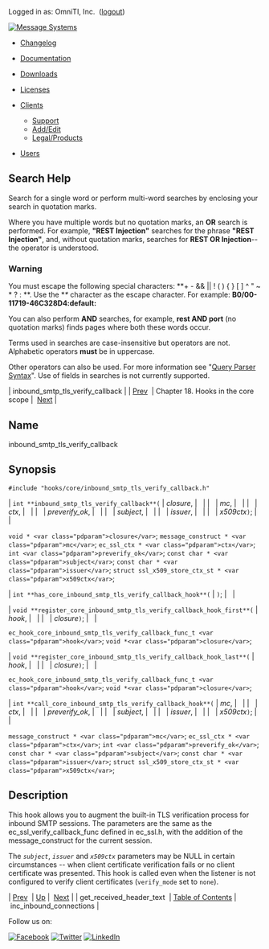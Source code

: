 Logged in as: OmniTI, Inc.  ([logout](https://support.messagesystems.com/logout.php))

[![Message Systems](https://support.messagesystems.com/images/ms-white205.png)](https://support.messagesystems.com/start.php) 

*   [Changelog](https://support.messagesystems.com/start.php?show=changelog)
*   [Documentation](https://support.messagesystems.com/docs/)
*   [Downloads](https://support.messagesystems.com/start.php)

*   [Licenses](https://support.messagesystems.com/license_summary.php)
*   <a href="">Clients</a>
    *   [Support](https://support.messagesystems.com/cs.php)
    *   [Add/Edit](https://support.messagesystems.com/edit_client.php)
    *   [Legal/Products](https://support.messagesystems.com/edit_products.php)
*   [Users](https://support.messagesystems.com/edit_customer.php)

## Search Help

Search for a single word or perform multi-word searches by enclosing your search in quotation marks.

Where you have multiple words but no quotation marks, an **OR** search is performed. For example, **"REST Injection"** searches for the phrase **"REST Injection"**, and, without quotation marks, searches for **REST OR Injection**--the operator is understood.

### Warning

You must escape the following special characters: **+ - && || ! ( ) { } [ ] ^ " ~ * ? : \**. Use the **\** character as the escape character. For example: **B0/00-11719-46C328D4\:default\:**

You can also perform **AND** searches, for example, **rest AND port** (no quotation marks) finds pages where both these words occur.

Terms used in searches are case-insensitive but operators are not. Alphabetic operators **must** be in uppercase.

Other operators can also be used. For more information see "[Query Parser Syntax](https://lucene.apache.org/core/old_versioned_docs/versions/3_0_0/queryparsersyntax.html)". Use of fields in searches is not currently supported.

| inbound_smtp_tls_verify_callback |
| [Prev](extending.hooks.core.get_received_header_text.php)  | Chapter 18. Hooks in the core scope |  [Next](extending.hooks.core.inc_inbound_connections.php) |

<a name="extending.hooks.core.inbound_smtp_tls_verify_callback"></a>
## Name

inbound_smtp_tls_verify_callback

## Synopsis

`#include "hooks/core/inbound_smtp_tls_verify_callback.h"`

| `int **inbound_smtp_tls_verify_callback**(` | <var class="pdparam">closure</var>, |   |
|   | <var class="pdparam">mc</var>, |   |
|   | <var class="pdparam">ctx</var>, |   |
|   | <var class="pdparam">preverify_ok</var>, |   |
|   | <var class="pdparam">subject</var>, |   |
|   | <var class="pdparam">issuer</var>, |   |
|   | <var class="pdparam">x509ctx</var>`)`; |   |

`void * <var class="pdparam">closure</var>`;
`message_construct * <var class="pdparam">mc</var>`;
`ec_ssl_ctx * <var class="pdparam">ctx</var>`;
`int <var class="pdparam">preverify_ok</var>`;
`const char * <var class="pdparam">subject</var>`;
`const char * <var class="pdparam">issuer</var>`;
`struct ssl_x509_store_ctx_st * <var class="pdparam">x509ctx</var>`;

| `int **has_core_inbound_smtp_tls_verify_callback_hook**(` | `)`; |   |

| `void **register_core_inbound_smtp_tls_verify_callback_hook_first**(` | <var class="pdparam">hook</var>, |   |
|   | <var class="pdparam">closure</var>`)`; |   |

`ec_hook_core_inbound_smtp_tls_verify_callback_func_t <var class="pdparam">hook</var>`;
`void *<var class="pdparam">closure</var>`;

| `void **register_core_inbound_smtp_tls_verify_callback_hook_last**(` | <var class="pdparam">hook</var>, |   |
|   | <var class="pdparam">closure</var>`)`; |   |

`ec_hook_core_inbound_smtp_tls_verify_callback_func_t <var class="pdparam">hook</var>`;
`void *<var class="pdparam">closure</var>`;

| `int **call_core_inbound_smtp_tls_verify_callback_hook**(` | <var class="pdparam">mc</var>, |   |
|   | <var class="pdparam">ctx</var>, |   |
|   | <var class="pdparam">preverify_ok</var>, |   |
|   | <var class="pdparam">subject</var>, |   |
|   | <var class="pdparam">issuer</var>, |   |
|   | <var class="pdparam">x509ctx</var>`)`; |   |

`message_construct * <var class="pdparam">mc</var>`;
`ec_ssl_ctx * <var class="pdparam">ctx</var>`;
`int <var class="pdparam">preverify_ok</var>`;
`const char * <var class="pdparam">subject</var>`;
`const char * <var class="pdparam">issuer</var>`;
`struct ssl_x509_store_ctx_st * <var class="pdparam">x509ctx</var>`;<a name="idp21470640"></a>
## Description

This hook allows you to augment the built-in TLS verification process for inbound SMTP sessions. The parameters are the same as the ec_ssl_verify_callback_func defined in ec_ssl.h, with the addition of the message_construct for the current session.

The *`subject`*, *`issuer`* and *`x509ctx`* parameters may be NULL in certain circumstances -- when client certificate verification fails or no client certificate was presented. This hook is called even when the listener is not configured to verify client certificates (`verify_mode` set to `none`).

| [Prev](extending.hooks.core.get_received_header_text.php)  | [Up](extending.hooks.core.php) |  [Next](extending.hooks.core.inc_inbound_connections.php) |
| get_received_header_text  | [Table of Contents](index.php) |  inc_inbound_connections |

Follow us on:

[![Facebook](https://support.messagesystems.com/images/icon-facebook.png)](http://www.facebook.com/messagesystems) [![Twitter](https://support.messagesystems.com/images/icon-twitter.png)](http://twitter.com/#!/MessageSystems) [![LinkedIn](https://support.messagesystems.com/images/icon-linkedin.png)](http://www.linkedin.com/company/message-systems)